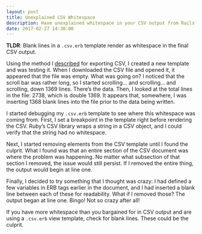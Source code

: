 ```yaml
---
layout: post
title: Unexplained CSV Whitespace
description: Have unexplained whitespace in your CSV output from Rails?  This may solve your problem!
date: 2017-02-27 14:30:00
---
```


**TLDR**: Blank lines in a `.csv.erb` template render as whitespace in the final CSV output.

Using the method I [described](https://jonathanpike.net/2016/09/Exporting-CSV-From-Rails) for exporting CSV, I created a new template and was testing it.  When I downloaded the CSV file and opened it, it appeared that the file was empty.  What was going on? I noticed that the scroll bar was rather long, so I started scrolling… and scrolling… and scrolling, down 1369 lines.  There’s the data. Then, I looked at the total lines in the file:  2738, which is double 1369.  It appears that, somewhere, I was inserting 1368 blank lines into the file prior to the data being written.  

I started debugging my `.csv.erb` template to see where this whitespace was coming from.  First, I set a breakpoint in the template right before rendering the CSV.  Ruby’s CSV library wraps a string in a CSV object, and I could verify that the string had no whitespace.  

Next, I started removing elements from the CSV template until I found the culprit.  What I found was that an entire section of the CSV document was where the problem was happening. No matter what subsection of that section I removed, the issue would still persist.  If I removed the entire thing, the output would begin at line one. 

Finally, I decided to try something that I thought was crazy: I had defined a few variables in ERB tags earlier in the document, and I had inserted a blank line between each of these for readability.  What if I removed those?  The output began at line one. Bingo! Not so crazy after all!

If you have more whitespace than you bargained for in CSV output and are using a `.csv.erb` view template, check for blank lines. These could be the culprit. 
